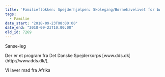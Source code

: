 ```yaml
---
title: 'Familieflokken: Spejderhjælpen: Skolegang/Børnehavelivet for børn med handicap!'
tags:
  - Familie
date_start: "2018-09-23T08:00:00"
date_end: "2018-09-23T10:00:00"
old_id: 7269
---
```

<p class="Textbody">Sanse-leg</p><p class="Textbody">Der er et program fra Det Danske Spejderkorps [www.dds.dk](http://www.dds.dk/),</p>

Vi laver mad fra Afrika